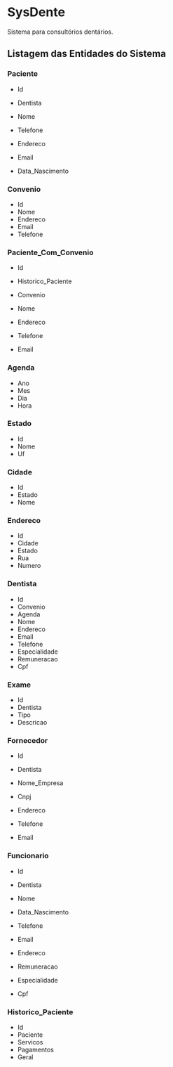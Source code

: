 # SysDente
Sistema para consultórios dentários.

## Listagem das Entidades do Sistema

### Paciente

* Id
* Dentista

* Nome
* Telefone
* Endereco
* Email
* Data_Nascimento

### Convenio

* Id
* Nome
* Endereco
* Email
* Telefone

### Paciente_Com_Convenio

* Id
* Historico_Paciente
* Convenio

* Nome
* Endereco
* Telefone
* Email

### Agenda

* Ano
* Mes
* Dia
* Hora

### Estado

* Id
* Nome
* Uf

### Cidade

* Id
* Estado
* Nome

### Endereco

* Id
* Cidade
* Estado
* Rua
* Numero

### Dentista

* Id
* Convenio
* Agenda
* Nome
* Endereco
* Email
* Telefone
* Especialidade
* Remuneracao
* Cpf

### Exame

* Id
* Dentista
* Tipo
* Descricao

### Fornecedor

* Id
* Dentista

* Nome_Empresa
* Cnpj
* Endereco
* Telefone
* Email

### Funcionario

* Id
* Dentista

* Nome
* Data_Nascimento
* Telefone
* Email
* Endereco
* Remuneracao
* Especialidade
* Cpf

### Historico_Paciente

* Id
* Paciente
* Servicos
* Pagamentos
* Geral